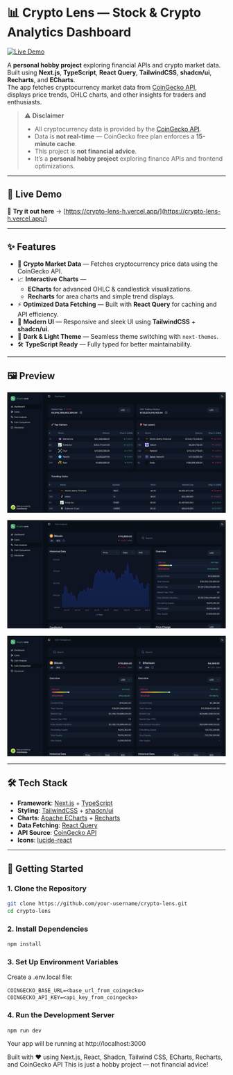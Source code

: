 # 📊 Crypto Lens — Stock & Crypto Analytics Dashboard

[![Live Demo](https://img.shields.io/badge/Live_Demo-Visit-green?style=for-the-badge&logo=vercel)](https://crypto-lens-h.vercel.app/)

A **personal hobby project** exploring financial APIs and crypto market data.  
Built using **Next.js**, **TypeScript**, **React Query**, **TailwindCSS**, **shadcn/ui**, **Recharts**, and **ECharts**.  
The app fetches cryptocurrency market data from [CoinGecko API](https://www.coingecko.com/),  
displays price trends, OHLC charts, and other insights for traders and enthusiasts.

> ⚠️ **Disclaimer**
>
> - All cryptocurrency data is provided by the [CoinGecko API](https://www.coingecko.com/).
> - Data is **not real-time** — CoinGecko free plan enforces a **15-minute cache**.
> - This project is **not financial advice**.
> - It’s a **personal hobby project** exploring finance APIs and frontend optimizations.

---

## 🔗 Live Demo

🚀 **Try it out here** → [https://crypto-lens-h.vercel.app/](https://crypto-lens-h.vercel.app/)

---

## ✨ Features

- 🔹 **Crypto Market Data** — Fetches cryptocurrency price data using the CoinGecko API.
- 📈 **Interactive Charts** —
  - **ECharts** for advanced OHLC & candlestick visualizations.
  - **Recharts** for area charts and simple trend displays.
- ⚡ **Optimized Data Fetching** — Built with **React Query** for caching and API efficiency.
- 🎨 **Modern UI** — Responsive and sleek UI using **TailwindCSS** + **shadcn/ui**.
- 🌙 **Dark & Light Theme** — Seamless theme switching with `next-themes`.
- 🛠️ **TypeScript Ready** — Fully typed for better maintainability.

---

## 🖼️ Preview

![Crypto Lens - Dashboard](./public/screenshots/dashboard.png)

![Crypto Lens - Coin Analysis](./public/screenshots/coin-analysis.png)

![Crypto Lens - Coin Comparison](./public/screenshots/coin-comparison.png)

---

## 🛠️ Tech Stack

- **Framework**: [Next.js](https://nextjs.org/) + [TypeScript](https://www.typescriptlang.org/)
- **Styling**: [TailwindCSS](https://tailwindcss.com/) + [shadcn/ui](https://ui.shadcn.com/)
- **Charts**: [Apache ECharts](https://echarts.apache.org/en/index.html) + [Recharts](https://recharts.org/en-US/)
- **Data Fetching**: [React Query](https://tanstack.com/query)
- **API Source**: [CoinGecko API](https://www.coingecko.com/en/api)
- **Icons**: [lucide-react](https://lucide.dev/)

---

## 🚀 Getting Started

### 1. Clone the Repository

```bash
git clone https://github.com/your-username/crypto-lens.git
cd crypto-lens
```

### 2. Install Dependencies

```bash
npm install
```

### 3. Set Up Environment Variables

Create a .env.local file:

```
COINGECKO_BASE_URL=<base_url_from_coingecko>
COINGECKO_API_KEY=<api_key_from_coingecko>
```

### 4. Run the Development Server

```
npm run dev
```

Your app will be running at http://localhost:3000

Built with ❤️ using Next.js, React, Shadcn, Tailwind CSS, ECharts, Recharts, and CoinGecko API
This is just a hobby project — not financial advice!
